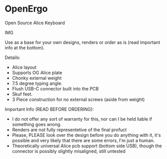 # OpenErgo
 Open Source Alice Keyboard

 IMG


 Use as a base for your own designs, renders or order as is (read important info at the bottom).

Details:

   - Alice layout
   - Supports OG Alice plate
   - Chonky external weight
   - 7.5 degree typing angle.
   - Flush USB-C connector built into the PCB
   - Skuf feet.
   - 3 Piece construction for no external screws (aside from weight)

Important Info (READ BEFORE ORDERING):

   - I do not offer any sort of warranty for this, nor can I be held liable if something goes wrong.
   - Renders are not fully representetive of the final profuct
   - Please, PLEASE look over the design before you do anything with it, it's possible and very likely that there are some errors, I'm just a human.
   - Theoretically universal Alice pcb support (bottom side USB), though the connector is possibly slightly misaligned, still untested
